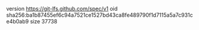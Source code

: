 version https://git-lfs.github.com/spec/v1
oid sha256:ba1b87455ef6c94a7521ce1527bd43ca8fe489790f1d7115a5a7c931ce4b0ab9
size 37738

